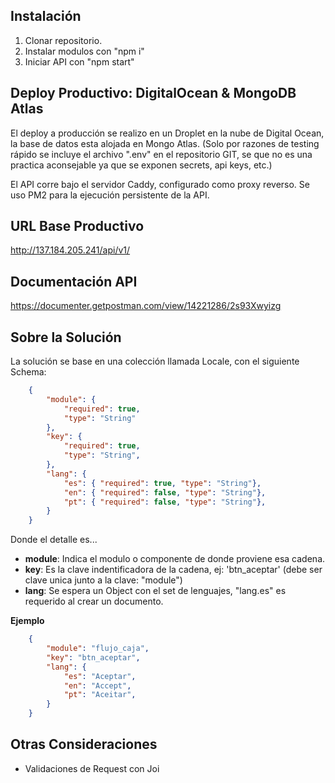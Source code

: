 
## Instalación

1. Clonar repositorio.
2. Instalar modulos con "npm i" 
3. Iniciar API con "npm start"

## Deploy Productivo: DigitalOcean & MongoDB Atlas

El deploy a producción se realizo en un Droplet en la nube de Digital Ocean, la base de datos esta alojada en Mongo Atlas. (Solo por razones de testing rápido se incluye el archivo ".env" en el repositorio GIT, se que no es una practica aconsejable ya que se exponen secrets, api keys, etc.)

El API corre bajo el servidor Caddy, configurado como proxy reverso. Se uso PM2 para la ejecución persistente de la API.

## URL Base Productivo
http://137.184.205.241/api/v1/

## Documentación API
https://documenter.getpostman.com/view/14221286/2s93Xwyizg

## Sobre la Solución

La solución se base en una colección llamada Locale, con el siguiente Schema:

```json
    {
        "module": {
            "required": true,
            "type": "String"
        },
        "key": {
            "required": true,
            "type": "String",        
        },
        "lang": {
            "es": { "required": true, "type": "String"},        
            "en": { "required": false, "type": "String"},
            "pt": { "required": false, "type": "String"},           
        }
    }
```

Donde el detalle es...

- **module**: Indica el modulo o componente de donde proviene esa cadena.
- **key**: Es la clave indentificadora de la cadena, ej: 'btn_aceptar' (debe ser clave unica junto a la clave: "module")
- **lang**: Se espera un Object con el set de lenguajes, "lang.es" es requerido al crear un documento.


**Ejemplo**


```json
    {
        "module": "flujo_caja",
        "key": "btn_aceptar",
        "lang": {
            "es": "Aceptar",        
            "en": "Accept",
            "pt": "Aceitar",           
        }
    }
```

## Otras Consideraciones

- Validaciones de Request con Joi